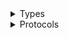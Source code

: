 <details>
<summary>Types</summary>

  - [AthenaClient](/aws-sdk-swift/reference/0.x/AWSAthena/AthenaClient)
  - [AthenaClient.AthenaClientConfiguration](/aws-sdk-swift/reference/0.x/AWSAthena/AthenaClient.AthenaClientConfiguration)
  - [AthenaClientLogHandlerFactory](/aws-sdk-swift/reference/0.x/AWSAthena/AthenaClientLogHandlerFactory)
  - [AthenaClientTypes](/aws-sdk-swift/reference/0.x/AWSAthena/AthenaClientTypes)

</details>

<details>
<summary>Protocols</summary>

  - [AthenaClientProtocol](/aws-sdk-swift/reference/0.x/AWSAthena/AthenaClientProtocol)

</details>
